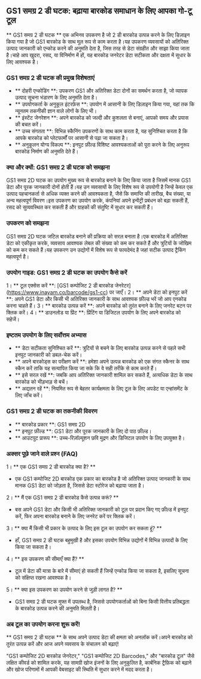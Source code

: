 ## GS1 समग्र 2 डी घटक: बढ़ाया बारकोड समाधान के लिए आपका गो-टू टूल

** GS1 समग्र 2 डी घटक ** एक अभिनव उपकरण है जो 2 डी बारकोड उत्पन्न करने के लिए डिज़ाइन किया गया है जो GS1 बारकोड के साथ मूल रूप से काम करता है।यह उपकरण व्यवसायों को अतिरिक्त उत्पाद जानकारी को एन्कोड करने की अनुमति देता है, जिस तरह से डेटा संग्रहीत और साझा किया जाता है।चाहे आप खुदरा, रसद, या विनिर्माण में हों, यह बारकोड जनरेटर डेटा सटीकता और दक्षता में सुधार के लिए आवश्यक है।

### GS1 समग्र 2 डी घटक की प्रमुख विशेषताएं
- ** दोहरी एन्कोडिंग **: उपकरण GS1 और अतिरिक्त डेटा दोनों का समर्थन करता है, जो व्यापक उत्पाद सूचना भंडारण के लिए अनुमति देता है।
- ** उपयोगकर्ता के अनुकूल इंटरफ़ेस **: उपयोग में आसानी के लिए डिज़ाइन किया गया, यहां तक ​​कि न्यूनतम तकनीकी ज्ञान वाले लोगों के लिए भी।
- ** इंस्टेंट जेनरेशन **: अपने बारकोड को जल्दी और कुशलता से बनाएं, आपको समय और प्रयास की बचत करें।
- ** उच्च संगतता **: विभिन्न स्कैनिंग उपकरणों के साथ काम करता है, यह सुनिश्चित करता है कि आपके बारकोड को प्लेटफार्मों पर आसानी से पढ़ा जा सकता है।
- ** अनुकूलन योग्य विकल्प **: इनपुट फ़ील्ड विशिष्ट आवश्यकताओं को पूरा करने के लिए अनुरूप बारकोड निर्माण की अनुमति देते हैं।

### क्या और क्यों: GS1 समग्र 2 डी घटक को समझना
GS1 समग्र 2D घटक का उपयोग मुख्य रूप से बारकोड बनाने के लिए किया जाता है जिसमें मानक GS1 डेटा और पूरक जानकारी दोनों होती हैं।यह उन व्यवसायों के लिए विशेष रूप से उपयोगी है जिन्हें केवल एक उत्पाद पहचानकर्ता से अधिक व्यक्त करने की आवश्यकता है, जैसे कि समाप्ति की तारीख, बैच संख्या, या अन्य महत्वपूर्ण विवरण।इस उपकरण का उपयोग करके, कंपनियां अपने इन्वेंट्री प्रबंधन को बढ़ा सकती हैं, रसद को सुव्यवस्थित कर सकती हैं और ग्राहकों की संतुष्टि में सुधार कर सकती हैं।

### उपकरण को समझना
GS1 समग्र 2D घटक जटिल बारकोड बनाने की प्रक्रिया को सरल बनाता है।एक बारकोड में अतिरिक्त डेटा को एकीकृत करके, व्यवसाय आवश्यक लेबल की संख्या को कम कर सकते हैं और त्रुटियों के जोखिम को कम कर सकते हैं।यह उपकरण उन उद्योगों में विशेष रूप से फायदेमंद है जहां सटीक उत्पाद ट्रैकिंग महत्वपूर्ण है।

### उपयोग गाइड: GS1 समग्र 2 डी घटक का उपयोग कैसे करें
1। ** टूल एक्सेस करें **: [GS1 कम्पोजिट 2 डी बारकोड जेनरेटर] (https://www.inayam.co/barcode/gs1-cc) पर जाएँ।
2। ** अपने डेटा को इनपुट करें **: अपने GS1 डेटा और किसी भी अतिरिक्त जानकारी के साथ आवश्यक फ़ील्ड भरें जो आप एनकोड करना चाहते हैं।
3। ** बारकोड उत्पन्न करें **: अपने बारकोड को तुरंत बनाने के लिए जनरेट बटन पर क्लिक करें।
4। ** डाउनलोड या प्रिंट **: प्रिंटिंग या डिजिटल उपयोग के लिए अपने बारकोड को सहेजें।

### इष्टतम उपयोग के लिए सर्वोत्तम अभ्यास
- ** डेटा सटीकता सुनिश्चित करें **: त्रुटियों से बचने के लिए बारकोड उत्पन्न करने से पहले सभी इनपुट जानकारी को डबल-चेक करें।
- ** अपने बारकोड्स का परीक्षण करें **: हमेशा अपने उत्पन्न बारकोड को एक संगत स्कैनर के साथ स्कैन करें ताकि यह सत्यापित किया जा सके कि वे सही तरीके से काम करते हैं।
- ** इसे सरल रखें **: जबकि आप अतिरिक्त जानकारी शामिल कर सकते हैं, अत्यधिक डेटा के साथ बारकोड को भीड़भाड़ से बचें।
- ** अद्यतन रहें **: नियमित रूप से बेहतर कार्यक्षमता के लिए टूल के लिए अपडेट या एन्हांसमेंट के लिए जाँच करें।

### GS1 समग्र 2 डी घटक का तकनीकी विवरण
- ** बारकोड प्रकार **: GS1 समग्र 2D
- ** इनपुट फ़ील्ड **: GS1 डेटा और पूरक जानकारी के लिए दो पाठ फ़ील्ड।
- ** आउटपुट प्रारूप **: उच्च-रिज़ॉल्यूशन छवि मुद्रण और डिजिटल उपयोग के लिए उपयुक्त है।

### अक्सर पूछे जाने वाले प्रश्न (FAQ)

1। ** एक GS1 समग्र 2 डी बारकोड क्या है? **
- एक GS1 कम्पोजिट 2D बारकोड एक प्रकार का बारकोड है जो अतिरिक्त उत्पाद जानकारी के साथ मानक GS1 डेटा को जोड़ता है, जिससे डेटा स्टोरेज को बढ़ाया जाता है।

2। ** मैं एक GS1 समग्र 2 डी बारकोड कैसे उत्पन्न करूं? **
- बस अपने GS1 डेटा और किसी भी अतिरिक्त जानकारी को टूल पर प्रदान किए गए फ़ील्ड में इनपुट करें, फिर अपना बारकोड बनाने के लिए जनरेट करें पर क्लिक करें।

3। ** क्या मैं किसी भी प्रकार के उत्पाद के लिए इस टूल का उपयोग कर सकता हूं? **
- हाँ, GS1 समग्र 2 डी घटक बहुमुखी है और इसका उपयोग विभिन्न उद्योगों में विभिन्न उत्पादों के लिए किया जा सकता है।

4। ** इस उपकरण की सीमाएँ क्या हैं? **
- टूल में डेटा की मात्रा के बारे में सीमाएं हो सकती हैं जिन्हें एन्कोड किया जा सकता है, इसलिए सूचना को संक्षिप्त रखना आवश्यक है।

5। ** क्या इस उपकरण का उपयोग करने से जुड़ी लागत है? **
- GS1 समग्र 2 डी घटक मुफ्त में उपलब्ध है, जिससे उपयोगकर्ताओं को बिना किसी वित्तीय प्रतिबद्धता के बारकोड उत्पन्न करने की अनुमति मिलती है।

### अब टूल का उपयोग करना शुरू करें!
** GS1 समग्र 2 डी घटक ** के साथ अपने उत्पाद डेटा की क्षमता को अनलॉक करें।अपने बारकोड को तुरंत उत्पन्न करें और आज अपने व्यवसाय के संचालन को बढ़ाएं!

"GS1 कम्पोजिट 2D बारकोड जेनरेटर," "GS1 कम्पोजिट 2D Barcodes," और "बारकोड टूल" जैसे लक्षित कीवर्ड को शामिल करके, यह सामग्री खोज इंजनों के लिए अनुकूलित है, कार्बनिक ट्रैफ़िक को बढ़ाने और खोज परिणामों में आपकी वेबसाइट की स्थिति में सुधार करने में मदद करता है।